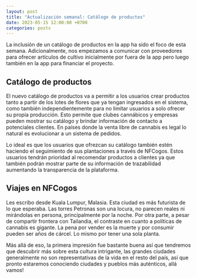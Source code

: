 ```yaml
---
layout: post
title: "Actualización semanal: Catálogo de productos"
date: 2023-05-15 12:00:00 +0700
categories: posts
---
```


La inclusión de un catálogo de productos en la app ha sido el foco de esta semana. Adicionalmente, nos empezamos a comunicar con proveedores para ofrecer artículos de cultivo inicialmente por fuera de la app pero luego también en la app para financiar el proyecto.

## Catálogo de productos

El nuevo catálogo de productos va a permitir a los usuarios crear productos tanto a partir de los lotes de flores que ya tengan ingresados en el sistema, como también independientemente para no limitar usuarios a solo ofrecer su propia producción. Esto permite que clubes cannábicos y empresas pueden mostrar su catálogo y brindar información de contacto a potenciales clientes. En países donde la venta libre de cannabis es legal lo natural es evolucionar a un sistema de pedidos.

Lo ideal es que los usuarios que ofrezcan su catálogo también estén haciendo el seguimiento de sus plantaciones a través de NFCogos. Estos usuarios tendrán prioridad al recomendar productos a clientes ya que también podrán mostrar parte de su información de trazabilidad aumentando la transparencia de la plataforma.

## Viajes en NFCogos

Les escribo desde Kuala Lumpur, Malasia. Esta ciudad es más futurista de lo que esperaba. Las torres Petronas son una locura, no parecen reales ni mirándolas en persona, principalmente por la noche. Por otra parte, a pesar de compartir frontera con Tailandia, el contraste en cuanto a políticas de cannabis es gigante. La pena por vender es la muerte y por consumir pueden ser años de cárcel. Lo mismo por tener una sola planta.

Más allá de eso, la primera impresión fue bastante buena así que tendremos que descubrir más sobre esta cultura intrigante, las grandes ciudades generalmente no son representativas de la vida en el resto del país, así que pronto estaremos conociendo ciudades y pueblos más auténticos, allá vamos!

